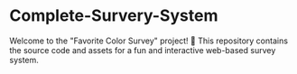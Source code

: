 # Complete-Survery-System
Welcome to the "Favorite Color Survey" project! 🌈  This repository contains the source code and assets for a fun and interactive web-based survey system.
